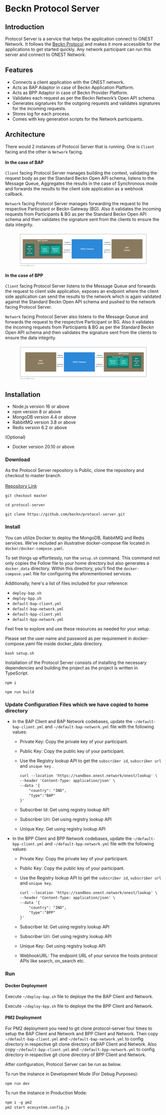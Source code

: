 # Beckn Protocol Server

## Introduction

Protocol Server is a service that helps the application connect to ONEST Network. It follows the [Beckn Protocol](https://beckn.network/protocol) and makes it more accessible for the applications to get started quickly. Any network participant can run this server and connect to ONEST Network.

## Features

* Connects a client application with the ONEST network.
* Acts as BAP Adaptor in case of Beckn Application Platform.
* Acts as BPP Adaptor in case of Beckn Provider Platform.
* Validates each request as per the Beckn Network’s Open API schema.
* Generates signatures for the outgoing requests and validates signatures for the incoming requests.
* Stores log for each process.
* Comes with key generation scripts for the Network participants.

## Architecture

There would 2 instances of Protocol Server that is running. One is `Client` facing and the other is `Network` facing.\
\
**In the case of BAP**\
\
`Client` facing Protocol Server manages building the context, validating the request body as per the Standard Beckn Open API schema, listens to the Message Queue, Aggregates the results in the case of Synchronous mode and forwards the results to the client side application as a webhook callback.

`Network` facing Protocol Server manages forwarding the request to the respective Participant or Beckn Gateway (BG). Also it validates the incoming requests from Participants & BG as per the Standard Beckn Open API schema and then validates the signature sent from the clients to ensure the data integrity.

<figure><img src="../../.gitbook/assets/image (9).png" alt=""><figcaption></figcaption></figure>

**In the case of BPP**\
\
`Client` facing Protocol Server listens to the Message Queue and forwards the request to client side application, exposes an endpoint where the client side application can send the results to the network which is again validated against the Standard Beckn Open API schema and pushed to the network facing Protocol Server.

`Network` facing Protocol Server also listens to the Message Queue and forwards the request to the respective Participant or BG. Also it validates the incoming requests from Participants & BG as per the Standard Beckn Open API schema and then validates the signature sent from the clients to ensure the data integrity.

<figure><img src="../../.gitbook/assets/image (10).png" alt=""><figcaption></figcaption></figure>

## Installation

* Node.js version 16 or above
* npm version 8 or above
* MongoDB version 4.4 or above
* RabbitMQ version 3.8 or above
* Redis version 6.2 or above

(Optional)

* Docker version 20.10 or above

### Download

As the Protocol Server repository is Public, clone the repository and checkout to master branch.\
\
[Repository Link](https://github.com/beckn/protocol-server)

```
git checkout master
```

```
cd protocol-server
```

```
git clone https://github.com/beckn/protocol-server.git
```

### Install

You can utilize Docker to deploy the MongoDB, RabbitMQ and Redis services. We've included an illustrative docker-compose file located in `docker/docker-compose.yaml`.

To set things up effortlessly, run the `setup.sh` command. This command not only copies the Follow file to your home directory but also generates a `docker_data` directory. Within this directory, you'll find the `docker-compose.yaml` file for configuring the aforementioned services.

Additionally, here's a list of files included for your reference:

* `deploy-bap.sh`
* `deploy-bpp.sh`
* `default-bap-client.yml`
* `default-bap-network.yml`
* `default-bpp-client.yml`
* `default-bpp-network.yml`

Feel free to explore and use these resources as needed for your setup.

Please set the user name and password as per requirement in docker-compose.yaml file inside docker\_data directory.

```
bash setup.sh
```

Installation of the Protocol Server consists of installing the necessary dependencies and building the project as the project is written in TypeScript.

```
npm i
```

```
npm run build
```

### Update Configuration Files which we have copied to home directory

*   In the BAP Client and BAP Network codebases, update the `~/default-bap-client.yml` and `~/default-bap-network.yml` file with the following values:

    * Private Key: Copy the private key of your participant.
    * Public Key: Copy the public key of your participant.
    *   Use the Registry  lookup API to get the `subscriber id`, `subscriber url` and `unique key` .



        ```
        curl --location 'https://sandbox.onest.network/onest/lookup' \
        --header 'Content-Type: application/json' \
        --data '{
            "country": "IND",
            "type":"BAP"
        }'
        ```



    * Subscriber Id: Get using registry lookup API
    * Subscriber Uri: Get using registry lookup API
    * Unique Key: Get using registry lookup API
*   In the BPP Client and BPP Network codebases, update the `~/default-bpp-client.yml` and `~/default-bpp-network.yml` file with the following values:

    * Private Key: Copy the private key of your participant.
    * Public Key: Copy the public key of your participant.
    *   Use the Registry  lookup API to get the `subscriber id`, `subscriber url` and `unique key`.



        ```
        curl --location 'https://sandbox.onest.network/onest/lookup' \
        --header 'Content-Type: application/json' \
        --data '{
            "country": "IND",
            "type":"BPP"
        }'
        ```



    * Subscriber Id: Get using registry lookup API
    * Subscriber Uri: Get using registry lookup API
    * Unique Key: Get using registry lookup API
    * WebhookURL: The endpoint URL of your service the hosts protocol APIs like search, on\_search etc.

### Run

#### Docker Deployment

Execute `~/deploy-bap.sh` file to deploye the the BAP Client and Network.

Execute `~/deploy-bpp.sh` file to deploye the the BPP Client and Network.

#### PM2 Deployment

For PM2 deployment you need to git clone protocol-server four times to setup the BAP Client and Network and BPP Client and Network. Then copy `~/default-bap-client.yml` and `~/default-bap-network.yml` to config directory in respective git clone directory of BAP Client and Network. Also copy `~/default-bpp-client.yml` and `~/default-bpp-network.yml` to config directory in respective git clone directory of BPP Client and Network.

After configuration, Protocol Server can be run as below.

To run the instance in Development Mode (For Debug Purposes):

```
npm run dev
```

To run the instance in Production Mode:

```
npm i -g pm2
pm2 start ecosystem.config.js
```

